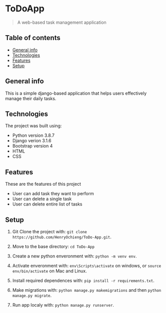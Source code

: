 # ToDoApp
> A web-based task management application

## Table of contents
* [General info](#general-info)
* [Technologies](#technologies)
* [Features](#features)
* [Setup](#setup)

## General info
This is a simple django-based application that helps users effectively manage their daily tasks.
	
## Technologies
The project was built using:
* Python version 3.8.7
* Django verion 3.1.6
* Bootstrap version 4
* HTML
* CSS

## Features
These are the features of this project
* User can add task they want to perform
* User can delete a single task 
* User can delete entire list of tasks

## Setup

1. Git Clone the project with: ```git clone https://github.com/HenryOchieng/ToDo-App.git```.

2. Move to the base directory: ```cd ToDo-App```

3. Create a new python enveronment with: ```python -m venv env```.

4. Activate enveronment with: ```env\Scripts\activate``` on windows, or ```source env/bin/activate``` on Mac and Linux.

5. Install required dependences with: ```pip install -r requirements.txt```.

6. Make migrations with: ```python manage.py makemigrations``` and then ```python manage.py migrate```.

7. Run app localy with: ```python manage.py runserver```.


